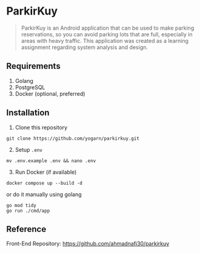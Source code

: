# ParkirKuy
> ParkirKuy is an Android application that can be used to make parking reservations, so you can avoid parking lots that are full, especially in areas with heavy traffic. This application was created as a learning assignment regarding system analysis and design.

## Requirements
1. Golang
2. PostgreSQL
3. Docker (optional, preferred)

## Installation
1. Clone this repository
```
git clone https://github.com/yogarn/parkirkuy.git
```
2. Setup `.env`
```
mv .env.example .env && nano .env
```
3. Run Docker (if available)
```
docker compose up --build -d
```
or do it manually using golang
```
go mod tidy
go run ./cmd/app
```
## Reference
Front-End Repository: https://github.com/ahmadnafi30/parkirkuy
